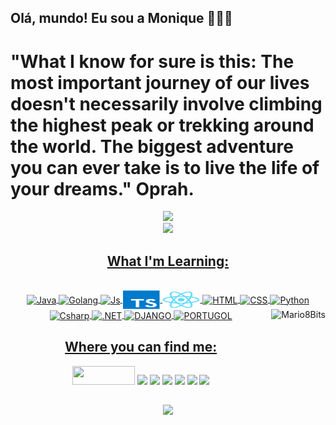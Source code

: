 ## Olá, mundo! Eu sou a Monique 👩‍💻🚀

# "What I know for sure is this: The most important journey of our lives doesn't necessarily involve climbing the highest peak or trekking around the world. The biggest adventure you can ever take is to live the life of your dreams." Oprah.

<div align="center">
  <img height="350em" src="https://media.giphy.com/media/wpoLqr5FT1sY0/giphy.gif?cid=ecf05e47720zdy6tklk0md74dz183toia6q6bwcyzoq1yijx&rid=giphy.gif&ct=g">
 <div>
  <a href="https://www.linkedin.com/in/devfullstackpython/">
  <img height="180em" src="https://github-readme-stats.vercel.app/api?username=moniqueds&show_icons=true&theme=buefy&include_all_commits=true&count_private=true"/>
  </div>
  
## What I'm Learning:
   
<div style="display: inline_block"><br>
  
  <img align="center" alt="Java" height="40" width="60" src="https://www.ifpe.edu.br/campus/palmares/noticias/curso-de-extensao-em-java/javalogo.png/@@images/image.png">
    <img align="center" alt="Golang" height="30" width="40" src="https://pbs.twimg.com/profile_images/1142154201444823041/O6AczwfV_400x400.png">
  <img align="center" alt="Js" height="30" width="60" src="https://img.shields.io/badge/JavaScript-323330?style=for-the-badge&logo=javascript&logoColor=F7DF1E">
  <img align="center" alt="Ts" height="30" width="60" src="https://raw.githubusercontent.com/devicons/devicon/master/icons/typescript/typescript-plain.svg">
  <img align="center" alt="React" height="30" width="60" src="https://raw.githubusercontent.com/devicons/devicon/master/icons/react/react-original.svg">
  <img align="center" alt="HTML" height="30" width="60" src="https://img.shields.io/badge/HTML5-E34F26?style=for-the-badge&logo=html5&logoColor=white">
  <img align="center" alt="CSS" height="30" width="60" src="https://img.shields.io/badge/CSS-239120?&style=for-the-badge&logo=css3&logoColor=white">
  <img align="center" alt="Python" height="30" width="60" src="https://img.shields.io/badge/Python-14354C?style=for-the-badge&logo=python&logoColor=white">
  <img align="center" alt="Csharp" height="30" width="60" src="https://img.shields.io/badge/C%23-239120?style=for-the-badge&logo=c-sharp&logoColor=white">
  <img align="center" alt=".NET" height="30" width="60" src="https://img.shields.io/badge/.NET-5C2D91?style=for-the-badge&logo=.net&logoColor=white">
  <img align="center" alt="DJANGO" height="30" width="60" src="https://img.shields.io/badge/Django-092E20?style=for-the-badge&logo=django&logoColor=white"> 
  <img align="center" alt="PORTUGOL" height="30" width="60" src="https://uploaddeimagens.com.br/images/003/443/966/full/unnamed.jpg?1632331205"> 
  <img height="150px" align="right" alt="Mario8Bits" src="https://i.pinimg.com/originals/b6/90/40/b69040ba12c1b3a9d9d998e3e67154e9.gif">    
</div>
      
## 
   
## Where you can find me:
   
<div> 
  <a href="https://codepen.io/moniqueds" target="_blank"><img height="30" width="100" src="https://user-images.githubusercontent.com/89393449/134171826-8a0f30a3-d2bf-4206-99cc-e1ccd35c2e8b.png" target="_blank"></a>
  <a href="https://www.youtube.com/channel/UCqU_-MA_LMloOyPbOzHYNRA" target="_blank"><img src="https://img.shields.io/badge/YouTube-FF0000?style=for-the-badge&logo=youtube&logoColor=white" target="_blank"></a>
  <a href="https://www.instagram.com/moniqueds/" target="_blank"><img src="https://img.shields.io/badge/-Instagram-%23E4405F?style=for-the-badge&logo=instagram&logoColor=white" target="_blank"></a>
 	<a href="https://www.facebook.com/moniqueds90" target="_blank"><img src="https://img.shields.io/badge/Facebook-1877F2?style=for-the-badge&logo=facebook&logoColor=white" target="_blank"></a>
  <a href = "mailto:xmoneex@gmail.com"><img src="https://img.shields.io/badge/-Gmail-%23333?style=for-the-badge&logo=gmail&logoColor=white" target="_blank"></a>
  <a href="https://www.linkedin.com/in/devfullstackpython/" target="_blank"><img src="https://img.shields.io/badge/-LinkedIn-%230077B5?style=for-the-badge&logo=linkedin&logoColor=white" target="_blank"></a> 
  <a href="https://www.beecrowd.com.br/judge/pt/profile/610965" target="_blank"><img src="https://www.beecrowd.com.br/home/wp-content/uploads/2021/08/beecrowd__roxoHorClean-small-PNG-1.png" target="_blank"></a> 
  

## 
  
 <img src="https://c.tenor.com/BGtEPEfU4hsAAAAC/donkeykong-nintendo.gif">
  
</div>
